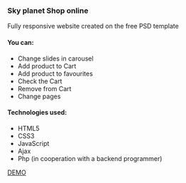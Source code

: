 ### Sky planet Shop online

<p>Fully responsive website created on the free PSD template</p>

#### You can:

- Change slides in carousel
- Add product to Cart
- Add product to favourites
- Check the Cart
- Remove from Cart
- Change pages

#### Technologies used:

- HTML5
- CSS3
- JavaScript
- Ajax
- Php (in cooperation with a backend programmer)

[DEMO](https://justynamak.github.io/Sky-Planet/dist)
